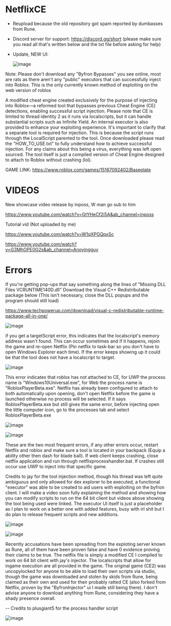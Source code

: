# NetflixCE

- Reupload because the old repository got spam reported by dumbasses from Rune.
- Discord server for support: https://discord.gg/short (please make sure you read all that's written below and the txt file before asking for help)

  
- Update, NEW UI:


  ![image](https://github.com/IShade4ReaI/NetflixCE3/assets/143328800/b5653a11-01ca-4fc6-8adc-244d388b28e5)






Note: Please don't download any "Byfron Bypasses" you see online, most are rats as there aren't any "public" executors that can successfully inject into Roblox. This is the only currently known method of exploiting on the web version of roblox





A modified cheat engine created exclusively for the purpose of injecting into Roblox—a reformed tool that bypasses previous Cheat Engine (CE) detections, enabling successful script injection. Please note that CE is limited to thread identity 2 as it runs via localscripts, but it can handle substantial scripts such as Infinite Yield. An internal executor is also provided to enhance your exploiting experience. It's important to clarify that a separate tool is required for injection. This is because the script runs through the LocalScript parented to the tool. Once downloaded please read the "HOW_TO_USE.txt" to fully understand how to achieve successful injection. For any claims about this being a virus, everything was left open sourced. The tool itself is just a compiled version of Cheat Engine designed to attach to Roblox without crashing (lol).





GAME LINK: https://www.roblox.com/games/15167092402/Baseplate





# VIDEOS

New showcase video release by inposs, W man go sub to him




https://www.youtube.com/watch?v=GtYHeCf2i5A&ab_channel=inposs




Tutorial vid (Not uploaded by me)




https://www.youtube.com/watch?v=W1qXPGQpxSc




https://www.youtube.com/watch?v=G3MhOPE0G2s&ab_channel=Anoyingguy





# Errors


If you're getting pop-ups that say something along the lines of "Missing DLL Files VCRUNTIME140D.dll" Download the Visual C++ Redistributable package below
(This isn't necessary, close the DLL popups and the program should still load)



https://www.techpowerup.com/download/visual-c-redistributable-runtime-package-all-in-one/




![image](https://github.com/IShade4ReaI/NetflixCE3/assets/143328800/d6c6e7e5-49bf-41ea-9784-f29797082335)




if you get a targetScript error, this indicates that the localscript's memory address wasn't found. This can occur sometimes and if it happens, rejoin the game and re-open Netflix (Pin netflix to task-bar so you don't have to open Windows Explorer each time). If the error keeps showing up it could be that the tool does not have a localscript to target.





![image](https://github.com/IShade4ReaI/NetflixCE3/assets/143328800/2c73292d-865b-4d68-be67-e470e4bea939)





This error indicates that roblox has not attached to CE, for UWP the process name is "Windows10Universal.exe", for Web the process name is "RobloxPlayerBeta.exe". Netflix has already been configured to attach to both automatically upon opening, don't open Netflix before the game is launched otherwise no process will be selected. If it says RobloxPlayerBeta.exe but still gives the same error, before injecting open the little computer icon, go to the processes tab and select RobloxPlayerBeta.exe






![image](https://github.com/IShade4ReaI/NetflixCE3/assets/143328800/25d0109e-4d06-487c-93fe-1863df7515a0)







![image](https://github.com/IShade4ReaI/NetflixCE3/assets/143328800/ead1344e-4902-4ca3-918b-6b14708660d0)





These are the two most frequent errors, if any other errors occur, restart Netflix and roblox and make sure a tool is located in your backpack (Equip a ability other then dash for blade ball). If web client keeps crashing, close netflix application and run through netflixprocesshandler.bat. If crashes still occur use UWP to inject into that specific game.



Credits to jay for the tool injection method, though his thread was left quite ambiguous and only allowed for dex explorer to be executed, a functional "executor" was able to be created to aid users with exploiting on the byfron client. I will make a video soon fully explaining the method and showing how you can modify scripts to run on the 64 bit client but videos above showing the tool being used were linked. The executor UI itself is just a placeholder as I plan to work on a better one with added features, busy with irl shit but I do plan to release frequent scripts and new additions.





![image](https://github.com/IShade4ReaI/NetflixCE3/assets/143328800/e1bfa40e-0cec-45d7-b792-ea51ef846a70)






![image](https://github.com/IShade4ReaI/NetflixCE3/assets/143328800/f338176e-9b94-4f44-b2b9-e71e4fd86188)




Recently accusations have been spreading from the exploting server known as Rune, all of them have been proven false and have 0 evidence proving their claims to be true. The netflix file is simply a modified CE I compiled to work on 64 bit client with jay's injector. The localscripts that allow for ingame execution are all provided in the game. The original game (CE2) was uncopylocked for anyone to be able to load their own scripts via studio, though the game was downloaded and stolen by skids from Rune, being claimed as their own and used for their probably ratted CE (also forked from Netflix, proven by the "ByfronInjector" ui I made still being there). I don't advise anyone to download anything from Rune, considering they have a shady presence overall.



-- Credits to plusgiant5 for the process handler script




![image](https://github.com/IShade4ReaI/NetflixCE3/assets/143328800/e8b3f874-efce-48cf-896b-5bbcdb6b1a42)
